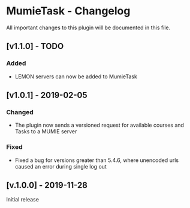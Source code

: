 # MumieTask - Changelog

All important changes to this plugin will be documented in this file.

## [v1.1.0] - TODO
### Added
- LEMON servers can now be added to MumieTask

## [v1.0.1] - 2019-02-05

### Changed
- The plugin now sends a versioned request for available courses and Tasks to a MUMIE server

### Fixed
- Fixed a bug for versions greater than 5.4.6, where unencoded urls caused an error during single log out

## [v.1.0.0] - 2019-11-28
Initial release